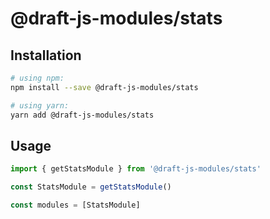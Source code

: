 # @draft-js-modules/stats

## Installation

```sh
# using npm:
npm install --save @draft-js-modules/stats

# using yarn:
yarn add @draft-js-modules/stats
```

## Usage

```js
import { getStatsModule } from '@draft-js-modules/stats'

const StatsModule = getStatsModule()

const modules = [StatsModule]
```

